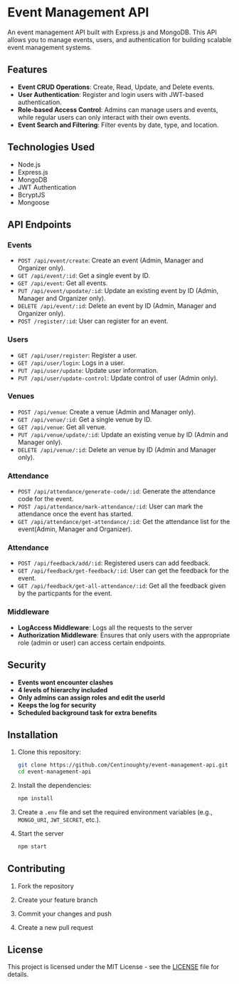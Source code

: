 # Event Management API

An event management API built with Express.js and MongoDB. This API allows you to manage events, users, and authentication for building scalable event management systems.

## Features

- **Event CRUD Operations**: Create, Read, Update, and Delete events.
- **User Authentication**: Register and login users with JWT-based authentication.
- **Role-based Access Control**: Admins can manage users and events, while regular users can only interact with their own events.
- **Event Search and Filtering**: Filter events by date, type, and location.

## Technologies Used

- Node.js
- Express.js
- MongoDB
- JWT Authentication
- BcryptJS
- Mongoose

## API Endpoints

### Events

- `POST /api/event/create`: Create an event (Admin, Manager and Organizer only).
- `GET /api/event/:id`: Get a single event by ID.
- `GET /api/event`: Get all events.
- `PUT /api/event/upodate/:id`: Update an existing event by ID (Admin, Manager and Organizer only).
- `DELETE /api/event/:id`: Delete an event by ID (Admin, Manager and Organizer only).
- `POST /register/:id`: User can register for an event.

### Users

- `GET /api/user/register`: Register a user.
- `GET /api/user/login`: Logs in a user.
- `PUT /api/user/update`: Update user information.
- `PUT /api/user/update-control`: Update control of user (Admin only).

### Venues

- `POST /api/venue`: Create a venue (Admin and Manager only).
- `GET /api/venue/:id`: Get a single venue by ID.
- `GET /api/venue`: Get all venue.
- `PUT /api/venue/update/:id`: Update an existing venue by ID (Admin and Manager only).
- `DELETE /api/venue/:id`: Delete an venue by ID (Admin and Manager only).

### Attendance

- `POST /api/attendance/generate-code/:id`: Generate the attendance code for the event.
- `POST /api/attendance/mark-attendance/:id`: User can mark the attendance once the event has started.
- `GET /api/attendance/get-attendance/:id`: Get the attendance list for the event(Admin, Manager and Organizer).

### Attendance

- `POST /api/feedback/add/:id`: Registered users can add feedback.
- `GET /api/feedback/get-feedback/:id`: User can get the feedback for the event.
- `GET /api/feedback/get-all-attendance/:id`: Get all the feedback given by the particpants for the event.


### Middleware

- **LogAccess Middleware**: Logs all the requests to the server
- **Authorization Middleware**: Ensures that only users with the appropriate role (admin or user) can access certain endpoints.

## Security

- **Events wont encounter clashes**
- **4 levels of hierarchy included**
- **Only admins can assign roles and edit the userId**
- **Keeps the log for security**
- **Scheduled background task for extra benefits**

## Installation

1. Clone this repository:

   ```bash
   git clone https://github.com/Centinoughty/event-management-api.git
   cd event-management-api

2. Install the dependencies:

   ```bash
   npm install
   ```

3. Create a `.env` file and set the required environment variables (e.g., `MONGO_URI`, `JWT_SECRET`, etc.).

4. Start the server

   ```bash
   npm start
   ```

## Contributing

1. Fork the repository

2. Create your feature branch

3. Commit your changes and push

4. Create a new pull request


## License

This project is licensed under the MIT License - see the [LICENSE](LICENSE) file for details.
